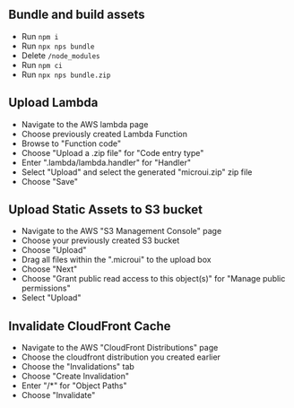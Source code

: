 ## Bundle and build assets

- Run ```npm i```
- Run ```npx nps bundle```
- Delete ```/node_modules```
- Run ```npm ci```
- Run ```npx nps bundle.zip```

## Upload Lambda

- Navigate to the AWS lambda page
- Choose previously created Lambda Function
- Browse to "Function code"
- Choose "Upload a .zip file" for "Code entry type"
- Enter ".lambda/lambda.handler" for "Handler"
- Select "Upload" and select the generated "microui.zip" zip file
- Choose "Save"

## Upload Static Assets to S3 bucket

- Navigate to the AWS "S3 Management Console" page
- Choose your previously created S3 bucket
- Choose "Upload"
- Drag all files within the ".microui" to the upload box
- Choose "Next"
- Choose "Grant public read access to this object(s)" for "Manage public permissions"
- Select "Upload"

## Invalidate CloudFront Cache

- Navigate to the AWS "CloudFront Distributions" page
- Choose the cloudfront distribution you created earlier
- Choose the "Invalidations" tab
- Choose "Create Invalidation"
- Enter "/*" for "Object Paths"
- Choose "Invalidate"
